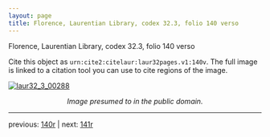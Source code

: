 ```yaml
---
layout: page
title: Florence, Laurentian Library, codex 32.3, folio 140 verso
---
```


Florence, Laurentian Library, codex 32.3, folio 140 verso

Cite this object as `urn:cite2:citelaur:laur32pages.v1:140v`.  The full image is linked to a citation tool you can use to cite regions of the image.

[![laur32_3_00288](http://www.homermultitext.org/iipsrv?IIIF=/project/homer/pyramidal/deepzoom/citelaur/laur32imgs/v1/laur32_3_00288.tif/full/800,/0/default.jpg)](http://www.homermultitext.org/ict2/?urn=urn:cite2:citelaur:laur32imgs.v1:laur32_3_00288) 

<p style="text-align: center; font-style: italic;">Image presumed to in the public domain.</p>

---

previous: [140r](../140r/) | next: [141r](../141r/)